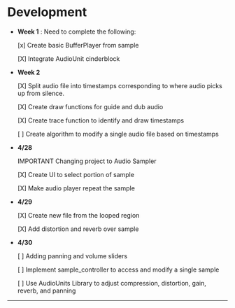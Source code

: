 # Development

  - **Week 1** : Need to complete the following:
    
    [x] Create basic BufferPlayer from sample
    
    [X] Integrate AudioUnit cinderblock
    
  - **Week 2**
  
     [X] Split audio file into timestamps 
     corresponding to where audio picks up from silence.
     
     [X] Create draw functions for guide and dub audio
     
     [X] Create trace function to identify and draw timestamps
     
     [ ] Create algorithm to modify a single audio file based on timestamps
     
     
  - **4/28** 
   
     IMPORTANT Changing project to Audio Sampler
    
    [X] Create UI to select portion of sample
    
    [X] Make audio player repeat the sample
    
  - **4/29**
    
    [X] Create new file from the looped region
    
    [X] Add distortion and reverb over sample
    
  - **4/30**
  
    [ ] Adding panning and volume sliders
    
    [ ] Implement sample_controller to access and modify a single sample
    
    [ ] Use AudioUnits Library to adjust compression, distortion, gain, reverb, and panning
    
    
---

